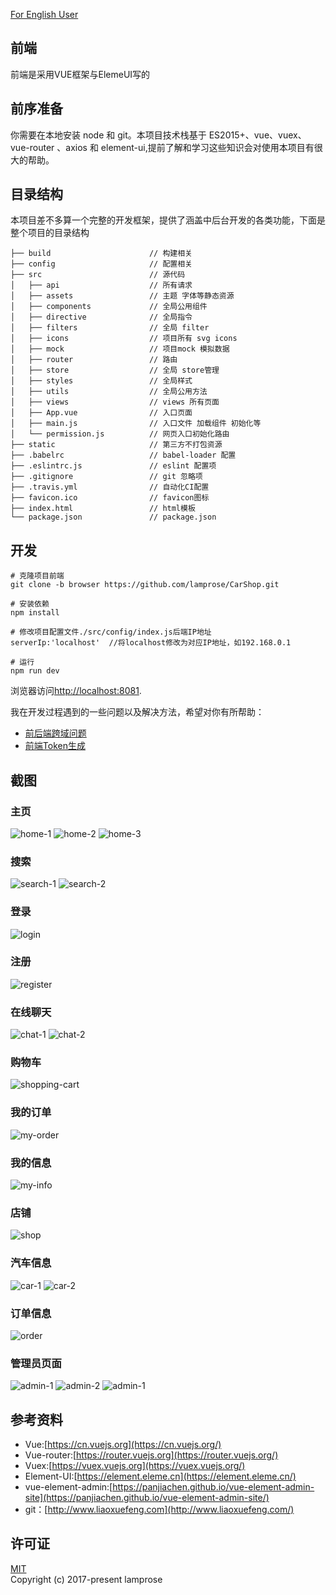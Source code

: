 [For English User](./README.md)

## 前端
前端是采用VUE框架与ElemeUI写的

## 前序准备
你需要在本地安装 node 和 git。本项目技术栈基于 ES2015+、vue、vuex、vue-router 、axios 和 element-ui,提前了解和学习这些知识会对使用本项目有很大的帮助。

## 目录结构
本项目差不多算一个完整的开发框架，提供了涵盖中后台开发的各类功能，下面是整个项目的目录结构
```text
├── build                      // 构建相关
├── config                     // 配置相关
├── src                        // 源代码
│   ├── api                    // 所有请求
│   ├── assets                 // 主题 字体等静态资源
│   ├── components             // 全局公用组件
│   ├── directive              // 全局指令
│   ├── filters                // 全局 filter
│   ├── icons                  // 项目所有 svg icons
│   ├── mock                   // 项目mock 模拟数据
│   ├── router                 // 路由
│   ├── store                  // 全局 store管理
│   ├── styles                 // 全局样式
│   ├── utils                  // 全局公用方法
│   ├── views                  // views 所有页面
│   ├── App.vue                // 入口页面
│   ├── main.js                // 入口文件 加载组件 初始化等
│   └── permission.js          // 网页入口初始化路由
├── static                     // 第三方不打包资源
├── .babelrc                   // babel-loader 配置
├── .eslintrc.js               // eslint 配置项
├── .gitignore                 // git 忽略项
├── .travis.yml                // 自动化CI配置
├── favicon.ico                // favicon图标
├── index.html                 // html模板
└── package.json               // package.json
```
## 开发
```text
# 克隆项目前端
git clone -b browser https://github.com/lamprose/CarShop.git

# 安装依赖
npm install

# 修改项目配置文件./src/config/index.js后端IP地址
serverIp:'localhost'  //将localhost修改为对应IP地址，如192.168.0.1

# 运行
npm run dev
```
浏览器访问[http://localhost:8081](http://localhost:8081).

我在开发过程遇到的一些问题以及解决方法，希望对你有所帮助：

- [前后端跨域问题](https://lamprose.github.io/development/vue-cros/)
- [前端Token生成](https://lamprose.github.io/development/vue-token/)

## 截图

### 主页

![home-1](./screenshots/home-1.png)
![home-2](./screenshots/home-2.png)
![home-3](./screenshots/home-3.png)

### 搜索

![search-1](./screenshots/search-1.png)
![search-2](./screenshots/search-2.png)

### 登录

![login](./screenshots/login.png)

### 注册

![register](./screenshots/register.png)

### 在线聊天

![chat-1](./screenshots/chat-1.png)
![chat-2](./screenshots/chat-2.png)

### 购物车

![shopping-cart](./screenshots/shopping-cart.png)

### 我的订单

![my-order](./screenshots/my-order.png)

### 我的信息

![my-info](./screenshots/my-info.png)

### 店铺

![shop](./screenshots/shop.png)

### 汽车信息

![car-1](./screenshots/car-1.png)
![car-2](./screenshots/car-2.png)

### 订单信息

![order](./screenshots/order.png)

### 管理员页面

![admin-1](./screenshots/admin-1.png)
![admin-2](./screenshots/admin-2.png)
![admin-1](./screenshots/admin-3.png)

## 参考资料

- Vue:[https://cn.vuejs.org](https://cn.vuejs.org/)
- Vue-router:[https://router.vuejs.org](https://router.vuejs.org/)
- Vuex:[https://vuex.vuejs.org](https://vuex.vuejs.org/)
- Element-UI:[https://element.eleme.cn](https://element.eleme.cn/)
- vue-element-admin:[https://panjiachen.github.io/vue-element-admin-site](https://panjiachen.github.io/vue-element-admin-site/)
- git：[http://www.liaoxuefeng.com](http://www.liaoxuefeng.com/)

## 许可证
[MIT](./LICENSE)  
Copyright (c) 2017-present lamprose
